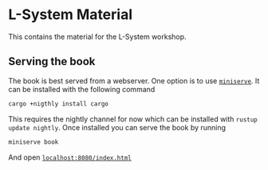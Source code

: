 # L-System Material
This contains the material for the L-System workshop.

## Serving the book
The book is best served from a webserver. One option is to use
[`miniserve`][miniserve]. It can be installed with the following command

```sh
cargo +nigthly install cargo
```

This requires the nightly channel for now which can be installed with 
`rustup update nightly`. Once installed you can serve the book by running 

```sh
miniserve book
```

And open [`localhost:8080/index.html`](http://localhost:8080/index.html)

[miniserve]: https://github.com/svenstaro/miniserve
